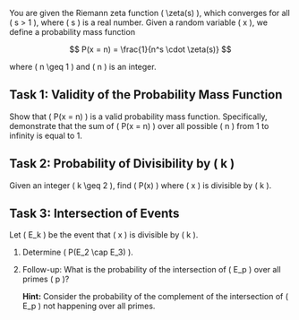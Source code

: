 You are given the Riemann zeta function \( \zeta(s) \), which converges for all \( s > 1 \), where \( s \) is a real number. Given a random variable \( x \), we define a probability mass function 

$$
P(x = n) = \frac{1}{n^s \cdot \zeta(s)}
$$ 

where \( n \geq 1 \) and \( n \) is an integer.

## Task 1: Validity of the Probability Mass Function

Show that \( P(x = n) \) is a valid probability mass function. Specifically, demonstrate that the sum of \( P(x = n) \) over all possible \( n \) from 1 to infinity is equal to 1.

## Task 2: Probability of Divisibility by \( k \)

Given an integer \( k \geq 2 \), find \( P(x) \) where \( x \) is divisible by \( k \).

## Task 3: Intersection of Events

Let \( E_k \) be the event that \( x \) is divisible by \( k \).

1. Determine \( P(E_2 \cap E_3) \).
2. Follow-up: What is the probability of the intersection of \( E_p \) over all primes \( p \)?

   **Hint:** Consider the probability of the complement of the intersection of \( E_p \) not happening over all primes.
